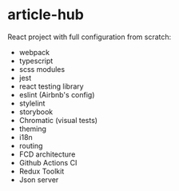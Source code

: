 # article-hub
React project with full configuration from scratch:
- webpack
- typescript
- scss modules
- jest
- react testing library
- eslint (Airbnb's config)
- stylelint
- storybook
- Chromatic (visual tests)
- theming
- i18n
- routing
- FCD architecture
- Github Actions CI
- Redux Toolkit
- Json server